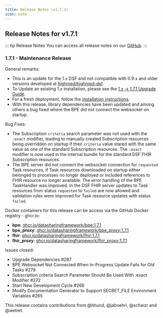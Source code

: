 ```yaml
---
title: Release Notes (v1.7.1)
icon: note
---
```


## Release Notes for v1.7.1

::: tip Release Notes
You can access all release notes on our [GitHub](https://github.com/datasharingframework/dsf/releases).
:::

### 1.7.1 - Maintenance Release
General remarks:

- This is an update for the 1.x DSF and not compatible with 0.9.x and older versions developed at [highmed/highmed-dsf](https://github.com/highmed/highmed-dsf).
- To Update an existing 1.x installation, please see the [1.x -> 1.7.1 Upgrade Guide](https://dsf.dev/v1.7.1/maintain/upgrade-from-1.html). 
- For a fresh deployment, follow the [installation instructions](https://dsf.dev/v1.7.1/maintain/install.html).
- With this release, library dependencies have been updated and among others a bug fixed where the BPE did not connect the websocket on startup.

Bug Fixes:
- The Subscription `criteria` search parameter was not used with the `:exact` modifier, leading to manually created Subscription resources being overridden on startup if their `criteria` value stared with the same value as one of the standard Subscription resources. The `:exact` modifier is now used in the internal bundle for the standard DSF FHIR Subscription resources.
- The BPE server did not connect the websocket connection for `requested` Task resources, if Task resources downloaded on startup either belonged to processes no longer deployed or included references to FHIR resource no longer available. The error handling of the BPE TaskHandler was improved. In the DSF FHIR server updates to Task resources from status `requested` to `failed` are now allowed and validation rules were improved for Task resource updates with status `failed`.

Docker containers for this release can be access via the GitHub Docker registry - ghcr.io:
* **bpe**: [ghcr.io/datasharingframework/bpe:1.7.1](https://github.com/orgs/datasharingframework/packages/container/bpe/380821506?tag=1.7.1)
* **bpe_proxy**: [ghcr.io/datasharingframework/bpe_proxy:1.7.1](https://github.com/orgs/datasharingframework/packages/container/bpe_proxy/380812987?tag=1.7.1)
* **fhir**: [ghcr.io/datasharingframework/fhir:1.7.1](https://github.com/orgs/datasharingframework/packages/container/fhir/380818455?tag=1.7.1)
* **fhir_proxy**: [ghcr.io/datasharingframework/fhir_proxy:1.7.1](https://github.com/orgs/datasharingframework/packages/container/fhir_proxy/380812518?tag=1.7.1)

Issues closed:
- Upgrade Dependencies #287
- BPE Websocket Not Connected When In-Progress Update Fails for Old Tasks #279
- Subscription criteria Search Parameter Should Be Used With :exact Modifier #272
- Start New Development Cycle #266
- Modify Documentation Generator to Support SECRET_FILE Environment Variables #265

This release contains contributions from @hhund, @jaboehri, @schwzr and @wetret.

